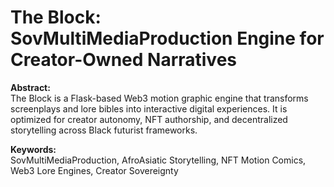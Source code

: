 # The Block: SovMultiMediaProduction Engine for Creator-Owned Narratives

**Abstract:**  
The Block is a Flask-based Web3 motion graphic engine that transforms screenplays and lore bibles into interactive digital experiences. It is optimized for creator autonomy, NFT authorship, and decentralized storytelling across Black futurist frameworks.

**Keywords:**  
SovMultiMediaProduction, AfroAsiatic Storytelling, NFT Motion Comics, Web3 Lore Engines, Creator Sovereignty